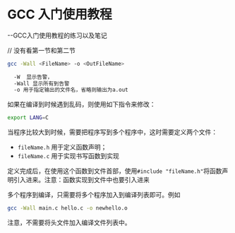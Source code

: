 # GCC 入门使用教程
--GCC入门使用教程的练习以及笔记

// 没有看第一节和第二节

```bash
gcc -Wall <FileName> -o <OutFileName>
 
  -W  显示告警，
  -Wall 显示所有到告警
  -o 用于指定输出的文件名，省略则输出为a.out
```

如果在编译到时候遇到乱码，则使用如下指令来修改：
```bash
export LANG=C
```

当程序比较大到时候，需要把程序写到多个程序中，这时需要定义两个文件：

* `fileName.h` 用于定义函数声明；
* `fileName.c` 用于实现书写函数到实现

定义完成后，在使用这个函数到文件首部，使用`#include "fileName.h"`将函数声明引入进来。注意：函数实现到文件中也要引入进来

多个程序到编译，只需要将多个程序加入到编译列表即可。例如

```bash
gcc -Wall main.c hello.c -o newhello.o
```

注意，不需要将头文件加入编译文件列表中。
